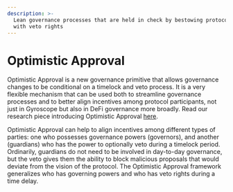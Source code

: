 ```yaml
---
description: >-
  Lean governance processes that are held in check by bestowing protocol users
  with veto rights
---
```


# Optimistic Approval

Optimistic Approval is a new governance primitive that allows governance changes to be conditional on a timelock and veto process. It is a very flexible mechanism that can be used both to streamline governance processes and to better align incentives among protocol participants, not just in Gyroscope but also in DeFi governance more broadly. Read our research piece introducing Optimistic Approval [here](https://ournetwork.substack.com/p/our-network-deep-dive-2).

Optimistic Approval can help to align incentives among different types of parties: one who possesses governance powers (governors), and another (guardians) who has the power to optionally veto during a timelock period. Ordinarily, guardians do not need to be involved in day-to-day governance, but the veto gives them the ability to block malicious proposals that would deviate from the vision of the protocol. The Optimistic Approval framework generalizes who has governing powers and who has veto rights during a time delay.


